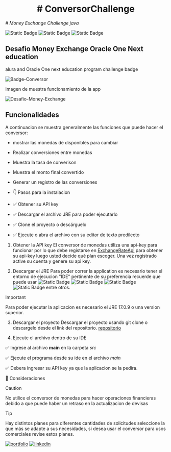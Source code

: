 <h1 align="center"> # ConversorChallenge </h1>
<em> # Money Exchange Challenge java </em>

![Static Badge](https://img.shields.io/badge/Technology-java-spring) ![Static Badge](https://img.shields.io/badge/Technology-git-hub) ![Static Badge](https://img.shields.io/badge/Technology-spring-api)


<h2> Desafio Money Exchange Oracle One Next education </h2>


<p> alura and Oracle One next education program challenge badge  </p>

![Badge-Conversor](https://github.com/luchiobv/ConversorChallenge/assets/128253160/bf811c10-f6ca-44f9-97b4-bd140bbcd363)

<p> Imagen de muestra funcionamiento de la app  </p>

![Desafio-Money-Exchange](https://github.com/luchiobv/ConversorChallenge/assets/128253160/8bbbf1a9-c2fe-4a70-92e8-12cc212ee82f)

  
## Funcionalidades

A continuacion se muestra generalmente las funciones que puede hacer el conversor:

- mostrar las monedas de disponibles para cambiar
- Realizar conversiones entre monedas
- Muestra la tasa de converison
- Muestra el monto final convertido 
- Generar un registro de las conversiones

- 👇 Pasos para la instalacion
- ✅ Obtener su API key
- ✅ Descargar el archivo JRE para poder ejecutarlo 
- ✅ Clone el proyecto o descárguelo 
- ✅ Ejecute o abra el archivo con su editor de texto predilecto 


1. Obtener la API key
El conversor de monedas utiliza una api-key para funcionar por lo que debe registarse en [ExchangeRateApi](https://www.exchangerate-api.com/) para obtener su api-key luego usted decide qué plan escoger. Una vez registrado active su cuenta y genere su api key.


2. Descargar el JRE
Para poder correr la application es necesario tener el entorno de ejecucion "IDE" pertinente de su preferencia recuerde que puede usar ![Static Badge](https://img.shields.io/badge/IDE-intelliji-idea) ![Static Badge](https://img.shields.io/badge/IDE-VSCode-editor) ![Static Badge](https://img.shields.io/badge/IDE-eclipse-editor) ![Static Badge](https://img.shields.io/badge/IDE-Apache_Netbeans-editor)  entre otros.

> [!IMPORTANT]
> Para poder ejecutar la aplicacion es necesario el JRE 17.0.9 o una version superior.


3. Descargar el proyecto
   Descargar el proyecto usando git clone  o descargelo desde el link del repositorio.
 [repositorio](https://github.com/luchiobv/ConversorChallenge.git) 


 4. Ejecute el archivo dentro de su IDE
    
✅ Ingrese al archivo **main** en la carpeta _src_

✅ Ejecute el programa desde su ide en el archivo _main_

✅ Debera ingresar su API key ya que la aplicacion se la pedira.



👀 Consideraciones

> [!CAUTION]
> No utilice el conversor de monedas para hacer operaciones financieras debido a que puede haber un retraso en la actualizacion de devisas


> [!TIP]
> Hay distintos planes para diferentes cantidades de solicitudes seleccione la que más se adapte a sus necesidades, si desea usar el conversor para usos comerciales revise estos planes.



[![portfolio](https://img.shields.io/badge/my_portfolio-000?style=for-the-badge&logo=ko-fi&logoColor=white)](https://github.com/luchiobv)
[![linkedin](https://img.shields.io/badge/linkedin-0A66C2?style=for-the-badge&logo=linkedin&logoColor=white)](www.linkedin.com/in/luisalbertobaquero-vallejo)
